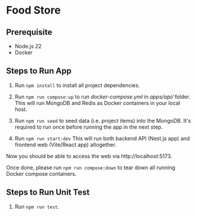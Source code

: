 # Food Store

## Prerequisite

- Node.js 22
- Docker

## Steps to Run App

1. Run `npm install` to install all project dependencies.

2. Run `npm run compose:up` to run _docker-compose.yml_ in _apps/api/_ folder.
   This will run MongoDB and Redis as Docker containers in your local host.

3. Run `npm run seed` to seed data (i.e. project items) into the MongoDB.
   It's required to run once before running the app in the next step.

4. Run `npm run start:dev`
   This will run both backend API (Nest.js app) and frontend web (Vite/React app) altogether.

Now you should be able to access the web via http://localhost:5173.

Once done, please run `npm run compose:down` to tear down all running Docker compose containers.

## Steps to Run Unit Test

1. Run `npm run test`.
